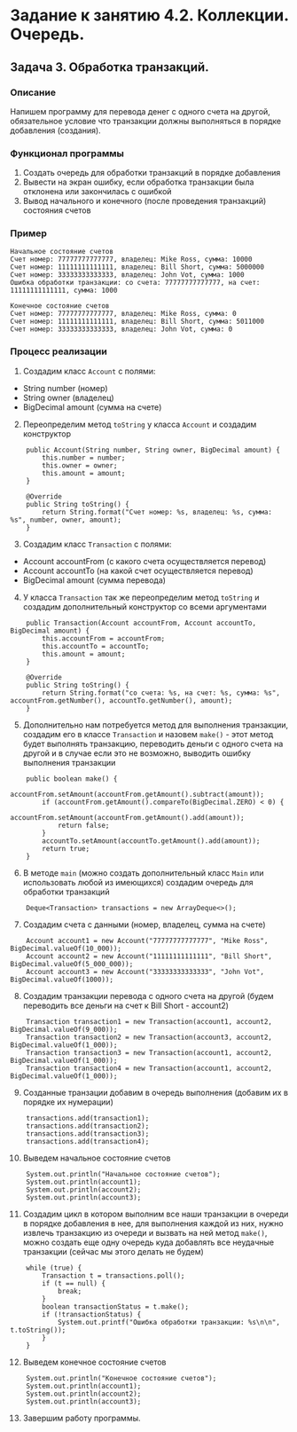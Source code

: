 # Задание к занятию 4.2. Коллекции. Очередь.
## Задача 3. Обработка транзакций.

### Описание
Напишем программу для перевода денег с одного счета на другой, обязательное условие что транзакции
должны выполняться в порядке добавления (создания). 

### Функционал программы
1. Создать очередь для обработки транзакций в порядке добавления
2. Вывести на экран ошибку, если обработка транзакции была отклонена или закончилась с ошибкой
3. Вывод начального и конечного (после проведения транзакций) состояния счетов

### Пример
```
Начальное состояние счетов
Счет номер: 77777777777777, владелец: Mike Ross, сумма: 10000
Счет номер: 11111111111111, владелец: Bill Short, сумма: 5000000
Счет номер: 33333333333333, владелец: John Vot, сумма: 1000
Ошибка обработки транзакции: со счета: 77777777777777, на счет: 11111111111111, сумма: 1000

Конечное состояние счетов
Счет номер: 77777777777777, владелец: Mike Ross, сумма: 0
Счет номер: 11111111111111, владелец: Bill Short, сумма: 5011000
Счет номер: 33333333333333, владелец: John Vot, сумма: 0
```  

### Процесс реализации
1. Создадим класс `Account` с полями:
  - String number (номер)
  - String owner (владелец)
  - BigDecimal amount (сумма на счете)
2. Переопределим метод `toString` у класса `Account` и создадим конструктор
```
    public Account(String number, String owner, BigDecimal amount) {
        this.number = number;
        this.owner = owner;
        this.amount = amount;
    }

    @Override
    public String toString() {
        return String.format("Счет номер: %s, владелец: %s, сумма: %s", number, owner, amount);
    }
```  
3. Создадим класс `Transaction` с полями:
  - Account accountFrom (с какого счета осуществляется перевод)
  - Account accountTo (на какой счет осуществляется перевод)
  - BigDecimal amount (сумма перевода)
4. У класса `Transaction` так же переопределим метод `toString` и создадим дополнительный конструктор
со всеми аргументами
```
    public Transaction(Account accountFrom, Account accountTo, BigDecimal amount) {
        this.accountFrom = accountFrom;
        this.accountTo = accountTo;
        this.amount = amount;
    }

    @Override
    public String toString() {
        return String.format("со счета: %s, на счет: %s, сумма: %s", accountFrom.getNumber(), accountTo.getNumber(), amount);
    }
```
5. Дополнительно нам потребуется метод для выполнения транзакции, создадим его в классе `Transaction` и назовем
`make()` - этот метод будет выполнять транзакцию, переводить деньги с одного счета на другой и в случае если
это не возможно, выводить ошибку выполнения транзакции
```
    public boolean make() {
        accountFrom.setAmount(accountFrom.getAmount().subtract(amount));
        if (accountFrom.getAmount().compareTo(BigDecimal.ZERO) < 0) {
            accountFrom.setAmount(accountFrom.getAmount().add(amount));
            return false;
        }
        accountTo.setAmount(accountTo.getAmount().add(amount));
        return true;
    }
```  
6. В методе `main` (можно создать дополнительный класс `Main` или использовать любой из имеющихся)
создадим очередь для обработки транзакций 
```
    Deque<Transaction> transactions = new ArrayDeque<>();
```
7. Создадим счета с данными (номер, владелец, сумма на счете)
```
    Account account1 = new Account("77777777777777", "Mike Ross", BigDecimal.valueOf(10_000));
    Account account2 = new Account("11111111111111", "Bill Short", BigDecimal.valueOf(5_000_000));
    Account account3 = new Account("33333333333333", "John Vot", BigDecimal.valueOf(1000));
```
8. Создадим транзакции перевода с одного счета на другой (будем переводить все деньги на счет к Bill Short - account2)
```
    Transaction transaction1 = new Transaction(account1, account2, BigDecimal.valueOf(9_000));
    Transaction transaction2 = new Transaction(account3, account2, BigDecimal.valueOf(1_000));
    Transaction transaction3 = new Transaction(account1, account2, BigDecimal.valueOf(1_000));
    Transaction transaction4 = new Transaction(account1, account2, BigDecimal.valueOf(1_000));
```
9. Созданные транзации добавим в очередь выполнения (добавим их в порядке их нумерации)
```
    transactions.add(transaction1);
    transactions.add(transaction2);
    transactions.add(transaction3);
    transactions.add(transaction4);
``` 
10. Выведем начальное состояние счетов
```
    System.out.println("Начальное состояние счетов");
    System.out.println(account1);
    System.out.println(account2);
    System.out.println(account3);
```
11. Создадим цикл в котором выполним все наши транзакции в очереди в порядке добавления в нее,
для выполнения каждой из них, нужно извлечь транзакцию из очереди и вызвать на ней метод `make()`,
можно создать еще одну очередь куда добавлять все неудачные транзакции (сейчас мы этого делать не будем)
```
    while (true) {
        Transaction t = transactions.poll();
        if (t == null) {
            break;
        }
        boolean transactionStatus = t.make();
        if (!transactionStatus) {
            System.out.printf("Ошибка обработки транзакции: %s\n\n", t.toString());
        }
    }
```
12. Выведем конечное состояние счетов
```
    System.out.println("Конечное состояние счетов");
    System.out.println(account1);
    System.out.println(account2);
    System.out.println(account3);
```
13. Завершим работу программы.
